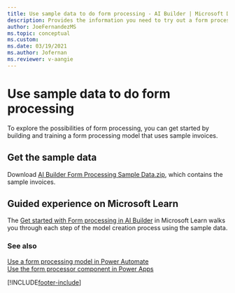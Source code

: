 ```yaml
---
title: Use sample data to do form processing - AI Builder | Microsoft Docs
description: Provides the information you need to try out a form processing model with sample data AI Builder.
author: JoeFernandezMS
ms.topic: conceptual
ms.custom: 
ms.date: 03/19/2021
ms.author: Jofernan
ms.reviewer: v-aangie
---
```


# Use sample data to do form processing

To explore the possibilities of form processing, you can get started by building and training a form processing model that uses sample invoices.


## Get the sample data

Download [AI Builder Form Processing Sample Data.zip](https://go.microsoft.com/fwlink/?linkid=2128080), which contains the sample invoices.

## Guided experience on Microsoft Learn

The [Get started with Form processing in AI Builder](/learn/modules/get-started-with-form-processing/2-create-first-model) in Microsoft Learn walks you through each step of the model creation process using the sample data.

### See also

[Use a form processing model in Power Automate](form-processing-model-in-flow.md)  
[Use the form processor component in Power Apps](form-processor-component-in-powerapps.md)


[!INCLUDE[footer-include](includes/footer-banner.md)]